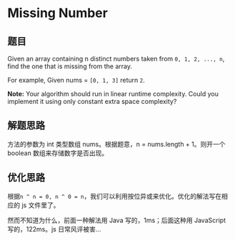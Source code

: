 # Missing Number

## 题目

Given an array containing n distinct numbers taken from `0, 1, 2, ..., n`, find the one that is missing from the array.

For example,
Given nums = `[0, 1, 3]` return `2`.

**Note:**
Your algorithm should run in linear runtime complexity. Could you implement it using only constant extra space complexity? 

## 解题思路

方法的参数为 int 类型数组 nums。根据题意，n = nums.length + 1。则开一个 boolean 数组来存储数字是否出现。

## 优化思路

根据`n ^ n = 0, n ^ 0 = n`，我们可以利用按位异或来优化。优化的解法写在相应的 js 文件里了。

然而不知道为什么，前面一种解法用 Java 写的，1ms；后面这种用 JavaScript 写的，122ms。js 日常风评被害...